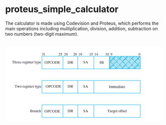 # proteus_simple_calculator
The calculator is made using Codevision and Proteus, which performs the main operations including multiplication, division, addition, subtraction on two numbers (two-digit maximum).
<br /><br />
<p align="center">
  <img src="https://github.com/HadiSormeyli/32bit_pipline_cpu/blob/main/img/instruction_formats.png" title="instruction formats">
</p>
